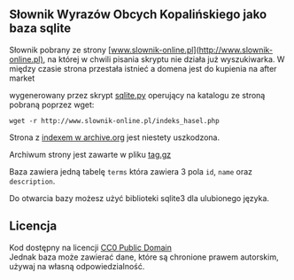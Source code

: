 ## Słownik Wyrazów Obcych Kopalińskiego jako baza sqlite

Słownik pobrany ze strony [www.slownik-online.pl](http://www.slownik-online.pl), na której
w chwili pisania skryptu nie działa już wyszukiwarka. W między czasie strona przestała
istnieć a domena jest do kupienia na after market

wygenerowany przez skrypt [sqlite.py](https://github.com/jcubic/kopalinski.sqlite/blob/master/sqlite.py) operujący na katalogu ze stroną pobraną poprzez wget:

```
wget -r http://www.slownik-online.pl/indeks_hasel.php
```

Strona z [indexem w archive.org](https://web.archive.org/web/20121115000000*/http://www.slownik-online.pl/indeks_hasel.php) jest niestety uszkodzona.

Archiwum strony jest zawarte w pliku [tag.gz](https://github.com/jcubic/kopalinski.sqlite/blob/master/www.slownik-online.pl.tar.gz)

Baza zawiera jedną tabelę `terms` która zawiera 3 pola `id`, `name` oraz `description`.

Do otwarcia bazy możesz użyć biblioteki sqlite3 dla ulubionego języka.

## Licencja

Kod dostępny na licencji [CC0 Public Domain](https://creativecommons.org/share-your-work/public-domain/cc0/)<br/>
Jednak baza może zawierać dane, które są chronione prawem autorskim, używaj na własną odpowiedzialność.
